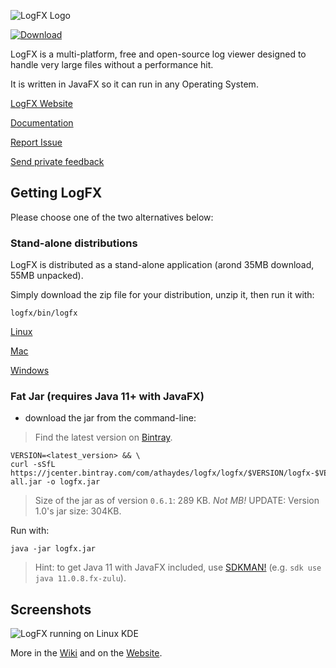 ![LogFX Logo](docs/images/lofx-logo.png)

[ ![Download](https://api.bintray.com/packages/renatoathaydes/maven/logfx/images/download.svg) ](https://bintray.com/renatoathaydes/maven/logfx/_latestVersion)

LogFX is a multi-platform, free and open-source log viewer designed to handle very large files without a performance hit.

It is written in JavaFX so it can run in any Operating System.

[LogFX Website](https://renatoathaydes.github.io/LogFX/)

[Documentation](https://renatoathaydes.github.io/LogFX/docs/index.html)

[Report Issue](https://github.com/renatoathaydes/LogFX/issues/new)

[Send private feedback](https://renatoathaydes.github.io/LogFX/contact.html)

## Getting LogFX

Please choose one of the two alternatives below:

### Stand-alone distributions

LogFX is distributed as a stand-alone application (arond 35MB download, 55MB unpacked).

Simply download the zip file for your distribution, unzip it, then run it with:

```
logfx/bin/logfx
```

[Linux](https://bintray.com/renatoathaydes/linux/logfx)

[Mac](https://bintray.com/renatoathaydes/mac/logfx)

[Windows](https://bintray.com/renatoathaydes/win/logfx)

### Fat Jar (requires Java 11+ with JavaFX)

* download the jar from the command-line:

> Find the latest version on [Bintray](https://bintray.com/renatoathaydes/maven/logfx).

```
VERSION=<latest_version> && \
curl -sSfL https://jcenter.bintray.com/com/athaydes/logfx/logfx/$VERSION/logfx-$VERSION-all.jar -o logfx.jar
```

> Size of the jar as of version `0.6.1`: 289 KB. *Not MB!*
> UPDATE: Version 1.0's jar size: 304KB. 

Run with:

```
java -jar logfx.jar
```

> Hint: to get Java 11 with JavaFX included, use [SDKMAN!](https://sdkman.io/)
> (e.g. `sdk use java 11.0.8.fx-zulu`).

## Screenshots

![LogFX running on Linux KDE](https://raw.githubusercontent.com/renatoathaydes/LogFX/next/docs/images/screenshots/logfx-1.0rc2-linux.png)

More in the [Wiki](https://github.com/renatoathaydes/LogFX/wiki/Screenshots) and on the
[Website](https://renatoathaydes.github.io/LogFX/).
